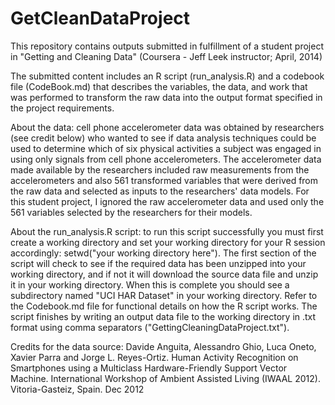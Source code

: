 GetCleanDataProject
===================

This repository contains outputs submitted in fulfillment of a student project in "Getting and Cleaning Data" (Coursera - Jeff Leek instructor; April, 2014)

The submitted content includes an R script (run_analysis.R) and a codebook file (CodeBook.md) that describes the variables, the data, and work that was performed to transform the raw data into the output format specified in the project requirements.

About the data: cell phone accelerometer data was obtained by researchers (see credit below) who wanted to see if data analysis techniques could be used to determine which of six physical activities a subject was engaged in using only signals from cell phone accelerometers.  The accelerometer data made available by the researchers included raw measurements from the accelerometers and also 561 transformed variables that were derived from the raw data and selected as inputs to the researchers' data models.  For this student project, I ignored the raw accelerometer data and used only the 561 variables selected by the researchers for their models.

About the run_analysis.R script: to run this script successfully you must first create a working directory and set your working directory for your R session accordingly: setwd("your working directory here").  The first section of the script will check to see if the required data has been unzipped into your working directory, and if not it will download the source data file and unzip it in your working directory.  When this is complete you should see a subdirectory named "UCI HAR Dataset" in your working directory.  Refer to the Codebook.md file for functional details on how the R script works.  The script finishes by writing an output data file to the working directory in .txt format using comma separators ("GettingCleaningDataProject.txt").

Credits for the data source: Davide Anguita, Alessandro Ghio, Luca Oneto, Xavier Parra and Jorge L. Reyes-Ortiz. Human Activity Recognition on Smartphones using a Multiclass Hardware-Friendly Support Vector Machine. International Workshop of Ambient Assisted Living (IWAAL 2012). Vitoria-Gasteiz, Spain. Dec 2012
